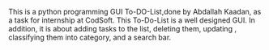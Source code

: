 This is a python programming GUI To-DO-List,done by Abdallah Kaadan, as a task for internship at CodSoft.
This To-Do-List is a well designed GUI. In addition, it is about adding tasks to the list, deleting them, updating , classifying them into category, and a search bar.
